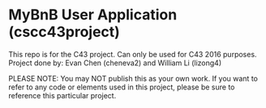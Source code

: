 # MyBnB User Application (cscc43project)
This repo is for the C43 project. Can only be used for C43 2016 purposes.
Project done by: Evan Chen (cheneva2) and William Li (lizong4)

PLEASE NOTE: You may NOT publish this as your own work. If you want to refer to any code or elements used in this project, please be sure to reference this particular project.
